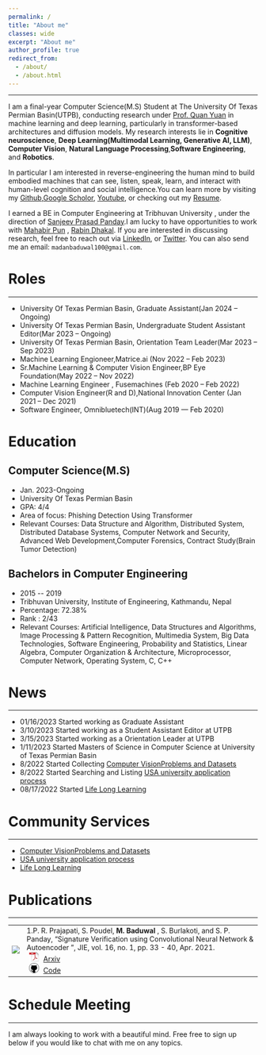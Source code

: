 ```yaml
---
permalink: /
title: "About me"
classes: wide
excerpt: "About me"
author_profile: true
redirect_from: 
  - /about/
  - /about.html
---
```

------------

I am a final-year Computer Science(M.S) Student at The University Of Texas Permian Basin(UTPB), conducting research under [Prof. Quan Yuan](https://www.utpb.edu/directory/faculty-staff/yuan_q) in machine learning and deep learning, particularly in transformer-based architectures and diffusion models. My research interests lie in **Cognitive neuroscience**, **Deep Learning(Multimodal Learning, Generative AI, LLM)**, **Computer Vision**, **Natural Language Processing**,**Software Engineering**, and **Robotics**.

In particular I am interested in reverse-engineering the human mind to build embodied machines that can see, listen, speak, learn, and interact with human-level cognition and social intelligence.You can learn more by visiting my [Github](https://github.com/MadanBaduwal),[Google Scholor](https://scholar.google.com/citations?user=mIEdm2IAAAAJ&hl=en), [Youtube](https://www.youtube.com/channel/UCnJhPtjZJHtSvYgviEBJImA), or checking out my [Resume](https://madanbaduwal.github.io/assets/Documents/Baduwal_Madan_Resume.pdf).

I earned a BE in Computer Engineering at Tribhuvan University , under the direction of [Sanjeev Prasad Panday](https://scholar.google.com/citations?user=oTWWLT8AAAAJ&hl=en).I am lucky to have opportunities to work with [Mahabir Pun](https://en.wikipedia.org/wiki/Mahabir_Pun) , [Rabin Dhakal](https://rabindhakal.com/). If you are interested in discussing research, feel free to reach out via [LinkedIn](https://www.linkedin.com/in/madanbaduwal), or [Twitter](https://twitter.com/MadanBaduwal1). You can also send me an email: ```madanbaduwal100@gmail.com```. 


# Roles
------------
* University Of Texas Permian Basin, Graduate Assistant(Jan 2024 – Ongoing)
* University Of Texas Permian Basin, Undergraduate Student Assistant Editor(Mar 2023 – Ongoing)
* University Of Texas Permian Basin, Orientation Team Leader(Mar 2023 – Sep 2023)
* Machine Learning Engioneer,Matrice.ai (Nov 2022 – Feb 2023)
* Sr.Machine Learning & Computer Vision Engineer,BP Eye Foundation(May 2022 – Nov 2022)
* Machine Learning Engineer , Fusemachines (Feb 2020 – Feb 2022)
* Computer Vision Engineer(R and D),National Innovation Center  (Jan 2021 – Dec 2021)
* Software Engineer, Omnibluetech(INT)(Aug 2019 — Feb 2020)


# Education

## Computer Science(M.S)

  * Jan. 2023-Ongoing
  * University Of Texas Permian Basin
  * GPA: 4/4
  * Area of focus: Phishing Detection Using Transformer
  * Relevant Courses: Data Structure and Algorithm, Distributed System, Distributed Database Systems, Computer
Network and Security, Advanced Web Development,Computer Forensics, Contract Study(Brain Tumor Detection)

## Bachelors in Computer Engineering

  * 2015 -- 2019
  * Tribhuvan University, Institute of Engineering, Kathmandu, Nepal
  * Percentage: 72.38%
  * Rank : 2/43
  * Relevant Courses: Artificial Intelligence, Data Structures and Algorithms, Image Processing & Pattern Recognition, Multimedia System, Big Data Technologies, Software
  Engineering, Probability and Statistics, Linear Algebra, Computer Organization & Architecture, Microprocessor, Computer Network, Operating System, C, C++




# News
------------
* 01/16/2023 Started working as Graduate Assistant
* 3/10/2023 Started working as a Student Assistant Editor at UTPB
* 3/15/2023 Started working as a Orientation Leader at UTPB
* 1/11/2023 Started Masters of Science in Computer Science at University of Texas Permian Basin
* 8/2022 Started Collecting [Computer VisionProblems and Datasets](https://madanbaduwal.github.io/computer-vision-problems-and-datasets)
* 8/2022 Started Searching and Listing [USA university application process](https://github.com/madanbaduwal/usa-university-application-process) 
* 08/17/2022 Started [Life Long Learning](https://github.com/MadanBaduwal/learning)



# Community Services
------------
* [Computer VisionProblems and Datasets](https://madanbaduwal.github.io/computer-vision-problems-and-datasets)
* [USA university application process](https://github.com/madanbaduwal/usa-university-application-process) 
* [Life Long Learning](https://github.com/MadanBaduwal/learning)


# Publications
------------
<table style="border: none; border-collapse: collapse;" border="0">

<tr style="border-collapse: separate; border-spacing:30em;">
  <td style="border-collapse: collapse; border: none;">
    <img src="https://raw.githubusercontent.com/MadanBaduwal/MadanBaduwal.github.io/main/images/publications/1.View-of-Signature-Verification-using-Convolutional-Neural-Network-Autoencoder.png" width="800" />
  </td>
  <td style="border-collapse: collapse; border: none;">
    1.P. R. Prajapati, S. Poudel,<b> M. Baduwal </b>, S. Burlakoti, and S. P. Panday, “Signature Verification using Convolutional Neural Network & Autoencoder ”, JIE, vol. 16, no. 1, pp. 33 - 40, Apr. 2021.<br>
    <img src="https://raw.githubusercontent.com/mingsun-tse/mingsun-tse.github.io/master/images/pdf_icon.png" width="20" height="20" hspace="5">
    <span><a href="https://tuta.pcampus.edu.np/journal/index.php/jie/article/view/16-01-05/fulltext-160105">Arxiv</a></span><br>
    <img src="https://raw.githubusercontent.com/mingsun-tse/mingsun-tse.github.io/master/images/github_icon.png" width="20" height="20" hspace="5">
    <span><a href="https://github.com/MadanBaduwal/hastakshar">Code</a></span><br>
  </td>
</tr>
</table>

# Schedule Meeting
------------

<p>I am always looking to work with a beautiful mind.
Free free to sign up below if you would like to chat with me on any topics.</p>
<!-- Calendly inline widget begin -->
<div class="calendly-inline-widget" data-url="https://calendly.com/madanbaduwal/computer-vision-lab" style="min-width:320px;height:630px; padding-left: 0px;"></div>
<script type="text/javascript" src="https://assets.calendly.com/assets/external/widget.js" async></script>
<!-- Calendly inline widget end -->
